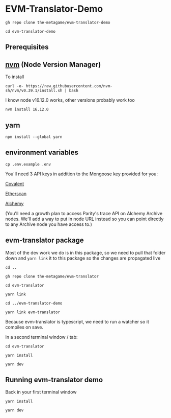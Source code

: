 # EVM-Translator-Demo

```
gh repo clone the-metagame/evm-translator-demo
```

```
cd evm-translator-demo
```

## Prerequisites

## [nvm](https://github.com/nvm-sh/nvm) (Node Version Manager)

To install

```
curl -o- https://raw.githubusercontent.com/nvm-sh/nvm/v0.39.1/install.sh | bash
```

I know node v16.12.0 works, other versions probably work too

```
nvm install 16.12.0
```

## yarn

```
npm install --global yarn
```

## environment variables

```
cp .env.example .env
```

You'll need 3 API keys in addition to the Mongoose key provided for you:

[Covalent](https://www.covalenthq.com/platform/#/auth/register/)

[Etherscan](https://etherscan.io/register)

[Alchemy](https://dashboard.alchemyapi.io/)

(You'll need a growth plan to access Parity's trace API on Alchemy Archive nodes. We'll add a way to put in node URL instead so you can point directly to any Archive node you have access to.)

## evm-translator package

Most of the dev work we do is in this package, so we need to pull that folder down and `yarn link` it to this package so the changes are propagated live

```
cd ..
```

```
gh repo clone the-metagame/evm-translator
```

```
cd evm-translator
```

```
yarn link
```

```
cd ../evm-translator-demo
```

```
yarn link evm-translator
```

Because evm-translator is typescript, we need to run a watcher so it compiles on save.

In a second terminal window / tab:

```
cd evm-translator
```

```
yarn install
```

```
yarn dev
```

## Running evm-translator demo

Back in your first terminal window

```
yarn install
```

```
yarn dev
```
